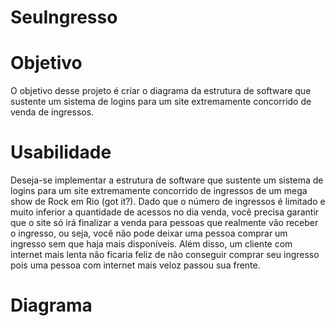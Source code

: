 # SeuIngresso

# Objetivo 

O objetivo desse projeto é criar o diagrama da estrutura de software que sustente um sistema de logins para um site extremamente concorrido de venda de ingressos.

# Usabilidade

Deseja-se implementar a estrutura de software que sustente um sistema de logins para um site extremamente concorrido de ingressos de um mega show de Rock em Rio (got it?). Dado que o número de ingressos é limitado e muito inferior a quantidade de acessos no dia venda, você precisa garantir que o site só irá finalizar a venda para pessoas que realmente vão receber o ingresso, ou seja, você não pode deixar uma pessoa comprar um ingresso sem que haja mais disponíveis. Além disso, um cliente com internet mais lenta não ficaria feliz de não conseguir comprar seu ingresso pois uma pessoa com internet mais veloz passou sua frente. 

# Diagrama


